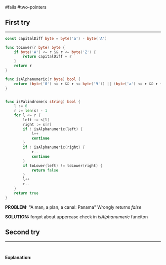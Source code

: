 #fails 
#two-pointers
## First try
___
```go
const capitalDiff byte = byte('a') - byte('A')

func toLower(r byte) byte {
    if byte('A') <= r && r <= byte('Z') {
        return capitalDiff + r
    }
    return r
}

func isAlphanumeric(r byte) bool {
    return (byte('0') <= r && r <= byte('9')) || (byte('a') <= r && r <= byte('z'))  // PROBLEM: this doesn't check for upper case
}


func isPalindrome(s string) bool {
    l := 0
    r := len(s) - 1
    for l <= r {
        left := s[l]
        right := s[r]
        if ! isAlphanumeric(left) {
            l++
            continue
        }
        if ! isAlphanumeric(right) {
            r--
            continue
        }
        if toLower(left) != toLower(right) {
            return false
        }
        l++
        r--
    }
    return true
}

```

**PROBLEM:** "A man, a plan, a canal: Panama"
Wrongly returns *false*

**SOLUTION:** forgot about uppercase check in *isAlphanumeric* funciton



## Second try
____
```go



```

**Explanation:**
